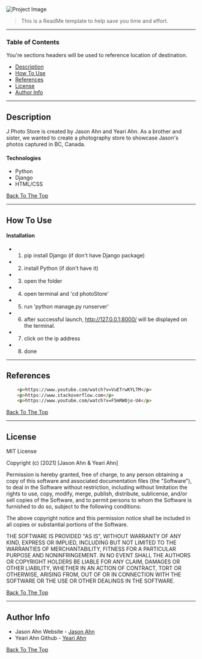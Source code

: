 ![Project Image](project-image-url)

> This is a ReadMe template to help save you time and effort.

---

### Table of Contents
You're sections headers will be used to reference location of destination.

- [Description](#description)
- [How To Use](#how-to-use)
- [References](#references)
- [License](#license)
- [Author Info](#author-info)

---

## Description

J Photo Store is created by Jason Ahn and Yeari Ahn. As a brother and sister, we wanted to create a photography store to showcase Jason's photos captured in BC, Canada. 

#### Technologies

- Python
- Django
- HTML/CSS

[Back To The Top](#read-me-template)

---

## How To Use

#### Installation

- 1. pip install Django (if don't have Django package)
- 2. install Python (if don't have it)
- 3. open the folder
- 4. open terminal and 'cd photoStore'
- 5. run 'python manage.py runserver'
- 6. after successful launch, http://127.0.0.1:8000/ will be displayed on the terminal.
- 7. click on the ip address
- 8. done

---

## References

```html
    <p>https://www.youtube.com/watch?v=VuETrwKYLTM</p>
    <p>https://www.stackoverflow.com</p>
    <p>https://www.youtube.com/watch?v=F5mRW0jo-U4</p>
```

[Back To The Top](#read-me-template)

---

## License

MIT License

Copyright (c) [2021] [Jason Ahn & Yeari Ahn]

Permission is hereby granted, free of charge, to any person obtaining a copy
of this software and associated documentation files (the "Software"), to deal
in the Software without restriction, including without limitation the rights
to use, copy, modify, merge, publish, distribute, sublicense, and/or sell
copies of the Software, and to permit persons to whom the Software is
furnished to do so, subject to the following conditions:

The above copyright notice and this permission notice shall be included in all
copies or substantial portions of the Software.

THE SOFTWARE IS PROVIDED "AS IS", WITHOUT WARRANTY OF ANY KIND, EXPRESS OR
IMPLIED, INCLUDING BUT NOT LIMITED TO THE WARRANTIES OF MERCHANTABILITY,
FITNESS FOR A PARTICULAR PURPOSE AND NONINFRINGEMENT. IN NO EVENT SHALL THE
AUTHORS OR COPYRIGHT HOLDERS BE LIABLE FOR ANY CLAIM, DAMAGES OR OTHER
LIABILITY, WHETHER IN AN ACTION OF CONTRACT, TORT OR OTHERWISE, ARISING FROM,
OUT OF OR IN CONNECTION WITH THE SOFTWARE OR THE USE OR OTHER DEALINGS IN THE
SOFTWARE.

[Back To The Top](#read-me-template)

---

## Author Info

- Jason Ahn Website - [Jason Ahn](https://www.jasonahn.com)
- Yeari Ahn Github - [Yeari Ahn](https://github.com/ahnrachel)

[Back To The Top](#read-me-template)
